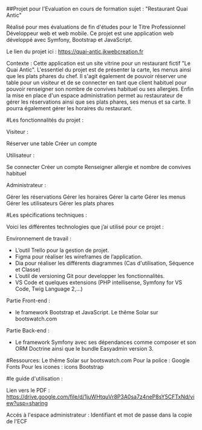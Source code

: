 ##Projet pour l'Evaluation en cours de formation sujet : "Restaurant Quai Antic"

Réalisé pour mes évaluations de fin d'études pour le Titre Professionnel Développeur web et web mobile.
Ce projet est une application web développé avec Symfony, Bootstrap et JavaScript.

Le lien du projet ici : https://quai-antic.jkwebcreation.fr

Contexte : Cette application est un site vitrine pour un restaurant fictif "Le Quai Antic". L'essentiel du projet est de présenter la carte, les menus ainsi que les plats phares du chef. Il s'agit également de pouvoir  réserver une table pour un visiteur et de se connecter en tant que client habituel pour pouvoir renseigner son nombre de convives habituel ou ses allergies. Enfin la mise en place d'un espace administration permet au restaurateur de gérer les réservations ainsi que ses plats phares, ses menus et sa carte. Il pourra également gérer les horaires du restaurant.

#Les fonctionnalités du projet :

Visiteur :

Réserver une table
Créer un compte

Utilisateur :

Se connecter
Créer un compte
Renseigner allergie et nombre de convives habituel

Administrateur :

Gérer les réservations
Gérer les horaires
Gérer la carte 
Gérer les menus
Gérer les utilisateurs
Gérer les plats phares

#Les spécifications techniques :

Voici les différentes technologies que j’ai utilisé pour ce projet :

Environnement de travail : 
- L’outil Trello pour la gestion de projet.
- Figma pour réaliser les wireframes de l’application.
- Dia pour réaliser les différents diagrammes (Cas d'utilisation, Séquence et Classe)
- L’outil de versioning Git pour developper les fonctionnalités.
- VS Code et quelques extensions (PHP intellisense, Symfony for VS Code, Twig Language 2,...)

Partie Front-end :
- le framework Bootstrap et JavaScript. Le thême Solar sur bootswatch.com

Partie Back-end :
- Le framework Symfony avec ses dépendances comme composer et son ORM Doctrine ainsi que le bundle Easyadmin version 3.

#Ressources:
Le thême Solar sur bootswatch.com
Pour la police : Google Fonts
Pour les icones : icons Bootstrap

#le guide d'utilisation : 

Lien vers le PDF : https://drive.google.com/file/d/1juWHtquVr8P3A0sa7z4neP8sY5CFTxNd/view?usp=sharing

Accés à l'espace administrateur : Identifiant et mot de passe dans la copie de l'ECF

